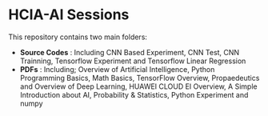 # HCIA-AI Sessions
This repository contains two main folders:
-   **Source Codes** : Including CNN Based Experiment, CNN Test, CNN Trainning, Tensorflow Experiment and Tensorflow Linear Regression
-   **PDFs** : Including; Overview of Artificial Intelligence, Python Programming Basics, Math Basics, TensorFlow Overview, Propaedeutics and Overview of Deep Learning, HUAWEI CLOUD EI Overview, A Simple Introduction about AI, Probability & Statistics, Python Experiment and numpy

